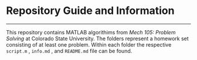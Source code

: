 # Repository Guide and Information
---
This repository contains MATLAB algorithims from *Mech 105: Problem Solving* at Colorado State University. The folders represent a homework set consisting of at least one problem. Within each folder the respective `script.m` , `info.md` , and `README.md` file can be found. 

